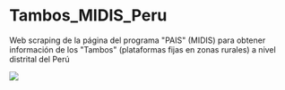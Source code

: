 # Tambos_MIDIS_Peru
Web scraping de la página del programa "PAIS" (MIDIS) para obtener información de los "Tambos" (plataformas fijas en zonas rurales) a nivel distrital del Perú 

![](static/PAIS_program.jpg)
